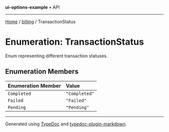 **ui-options-example** • API

***

[Home](../../README.md) / [billing](../README.md) / TransactionStatus

# Enumeration: TransactionStatus

Enum representing different transaction statuses.

## Enumeration Members

| Enumeration Member | Value |
| :------ | :------ |
| `Completed` | `"Completed"` |
| `Failed` | `"Failed"` |
| `Pending` | `"Pending"` |

***

Generated using [TypeDoc](https://typedoc.org) and [typedoc-plugin-markdown](https://typedoc-plugin-markdown.org).
